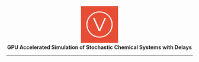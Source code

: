 <div align="center">
  <a href="https://github.com/vermillion-simulator/bare">
    <img src="./logo.jpeg" style = "width: 10vw; min-width: 100px;" alt="vermillion-bare logo"/>
  </a>
  <br />
  <strong>GPU Accelerated Simulation of Stochastic Chemical Systems with Delays</strong>
</div>

<div align="center">

---

</div>

